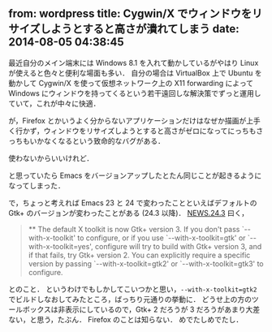 from: wordpress
title: Cygwin/X でウィンドウをリサイズしようとすると高さが潰れてしまう
date: 2014-08-05 04:38:45
--
最近自分のメイン端末には Windows 8.1 を入れて動かしているがやはり Linux が使えると色々と便利な場面も多い．
自分の場合は VirtualBox 上で Ubuntu を動かして Cygwin/X を使って仮想ネットワーク上の X11 forwarding によって Windows にウィンドウを持ってくるという若干遠回しな解決策でずっと運用していて，これが中々に快適．

が，Firefox とかいうよく分からないアプリケーションだけはなぜか描画が上手く行かず，ウィンドウをリサイズしようとすると高さがゼロになってにっちもさっちもいかなくなるという致命的なバグがある．

使わないからいいけれど．

と思っていたら Emacs をバージョンアップしたとたん同じことが起きるようになってしまった．

<!--more-->

で，ちょっと考えれば Emacs 23 と 24 で変わったことといえばデフォルトの Gtk+ のバージョンが変わったことがある (24.3 以降)．
<a href="http://www.gnu.org/software/emacs/news/NEWS.24.3">NEWS.24.3</a> 曰く，


<blockquote>
** The default X toolkit is now Gtk+ version 3.
If you don't pass `--with-x-toolkit' to configure, or if you use
`--with-x-toolkit=gtk' or `--with-x-toolkit=yes', configure will try
to build with Gtk+ version 3, and if that fails, try Gtk+ version 2.
You can explicitly require a specific version by passing
`--with-x-toolkit=gtk2' or `--with-x-toolkit=gtk3' to configure.
</blockquote>


とのこと．
というわけでもしかしてこいつかと思い，<code>--with-x-toolkit=gtk2</code> でビルドしなおしてみたところ，ばっちり元通りの挙動に．
どうせ上の方のツールボックスは非表示にしているので，Gtk+ 2 だろうが 3 だろうがあまり大差ない，と思う，たぶん．
Firefox のことは知らない．
めでたしめでたし．

